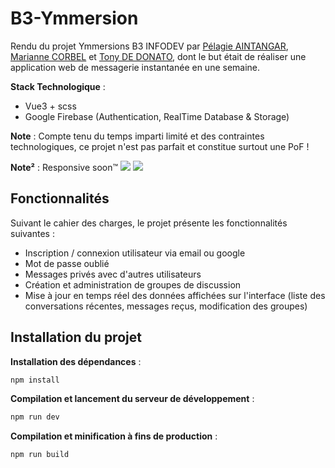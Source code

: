 # B3-Ymmersion

Rendu du projet Ymmersions B3 INFODEV par [Pélagie AINTANGAR](https://github.com/PELAGIE-AINTANGAR), [Marianne CORBEL](https://github.com/mzribel) et [Tony DE DONATO](https://github.com/Tony-De-Donato), dont le but était de réaliser une application web de messagerie instantanée en une semaine.

**Stack Technologique** :
- Vue3 + scss
- Google Firebase (Authentication, RealTime Database & Storage)

**Note** : Compte tenu du temps imparti limité et des contraintes technologiques, ce projet n'est pas parfait et constitue surtout une PoF !

**Note²** : Responsive soon™
![](https://cdn.discordapp.com/attachments/1291304347849986079/1295228906890330214/telechargement_1.png?ex=670de36b&is=670c91eb&hm=c7a8e7a167d931735e3df0a1e482a41921dd6ae06618b1a97026bc16c85ba493&)
![](https://cdn.discordapp.com/attachments/1291304347849986079/1295228924782968964/telechargement.png?ex=670de36f&is=670c91ef&hm=ac710131ff0dab60370d26c197ea8a813a1b0084f068f4692a380d08686b4855&)

## Fonctionnalités 

Suivant le cahier des charges, le projet présente les fonctionnalités suivantes :
- Inscription / connexion utilisateur via email ou google
- Mot de passe oublié
- Messages privés avec d'autres utilisateurs
- Création et administration de groupes de discussion
- Mise à jour en temps réel des données affichées sur l'interface (liste des conversations récentes, messages reçus, modification des groupes)

## Installation du projet

**Installation des dépendances** :
```sh
npm install
```

**Compilation et lancement du serveur de développement** :
```sh
npm run dev
``` 

**Compilation et minification à fins de production** :
```sh
npm run build
```
